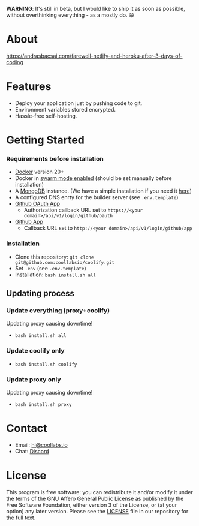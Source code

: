 **WARNING**: It's still in beta, but I would like to ship it as soon as possible, without overthinking everything - as a mostly do. 😁

# About

https://andrasbacsai.com/farewell-netlify-and-heroku-after-3-days-of-coding

# Features
- Deploy your application just by pushing code to git.
- Environment variables stored encrypted.
- Hassle-free self-hosting.

# Getting Started
### Requirements before installation
- [Docker](https://docs.docker.com/engine/install/) version 20+  
- Docker in [swarm mode enabled](https://docs.docker.com/engine/reference/commandline/swarm_init/) (should be set manually before installation)
- A [MongoDB](https://docs.mongodb.com/manual/installation/) instance. (We have a simple installation if you need it [here](https://github.com/coollabsio/infrastructure/tree/main/mongo))
- A configured DNS enrty for the builder server (see `.env.template`)
- [Github OAuth App](https://docs.github.com/en/developers/apps/creating-an-oauth-app)
  - Authorization callback URL set to `https://<your domain>/api/v1/login/github/oauth`
- [Github App](https://docs.github.com/en/developers/apps/creating-a-github-app)
  - Callback URL set to `http://<your domain>/api/v1/login/github/app`

### Installation
- Clone this repository: `git clone git@github.com:coollabsio/coolify.git`
- Set `.env` (see `.env.template`)
- Installation: `bash install.sh all`

## Updating process
### Update everything (proxy+coolify)
Updating proxy causing downtime!
-  `bash install.sh all`

### Update coolify only
-  `bash install.sh coolify`

### Update proxy only
Updating proxy causing downtime!
-  `bash install.sh proxy`

# Contact
- Email: hi@coollabs.io
- Chat: [Discord](https://discord.gg/bvS3WhR)

# License
This program is free software: you can redistribute it and/or modify it under the terms of the GNU Affero General Public License as published by the Free Software Foundation, either version 3 of the License, or (at your option) any later version. Please see the [LICENSE](/LICENSE) file in our repository for the full text.

